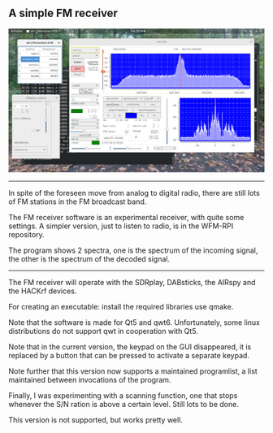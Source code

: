 
A simple FM receiver
-------------------

![fm receiver](/fmreceiver.png?raw=true)

-------------------------------------------------------------------------

In spite of the foreseen move from analog to digital radio, there
are still lots of FM stations in the FM broadcast band.

The FM receiver software is an experimental receiver, with quite some settings.
A simpler version, just to listen to radio, is in the WFM-RPI repository.


The program shows 2 spectra, one is the spectrum of the incoming signal,
the other is the spectrum of the decoded signal.


-------------------------------------------------------------------------

The FM receiver will operate with the SDRplay, DABsticks, the AIRspy and
the HACKrf devices.

For creating an executable: install the required libraries use qmake.

Note that the software is made for Qt5 and qwt6. Unfortunately, some
linux distributions do not support qwt in cooperation with Qt5.

Note that in the current version, the keypad on the GUI disappeared,
it is replaced by a button that can be pressed to activate a separate
keypad.

Note further that this version now supports a maintained programlist,
a list maintained between invocations of the program.

Finally, I was experimenting with a scanning function, one that stops
whenever the S/N ration is above a certain level. Still lots to be done.

This version is not supported, but works pretty well.


